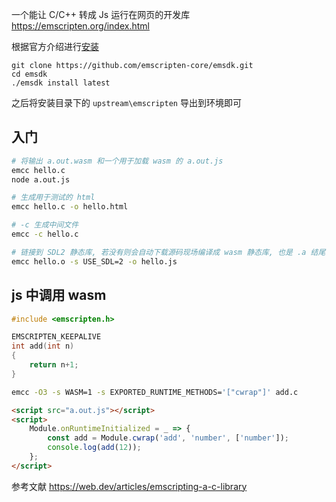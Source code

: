 
一个能让 C/C++ 转成 Js 运行在网页的开发库 https://emscripten.org/index.html

根据官方介绍进行[安装](https://emscripten.org/docs/getting_started/downloads.html)

```
git clone https://github.com/emscripten-core/emsdk.git
cd emsdk
./emsdk install latest
```

之后将安装目录下的 `upstream\emscripten` 导出到环境即可

## 入门

```sh
# 将输出 a.out.wasm 和一个用于加载 wasm 的 a.out.js
emcc hello.c
node a.out.js

# 生成用于测试的 html 
emcc hello.c -o hello.html

# -c 生成中间文件
emcc -c hello.c

# 链接到 SDL2 静态库, 若没有则会自动下载源码现场编译成 wasm 静态库, 也是 .a 结尾
emcc hello.o -s USE_SDL=2 -o hello.js
```

## js 中调用 wasm

```c
#include <emscripten.h>

EMSCRIPTEN_KEEPALIVE
int add(int n)
{
    return n+1;
}
```

```sh
emcc -O3 -s WASM=1 -s EXPORTED_RUNTIME_METHODS='["cwrap"]' add.c
```

```html
<script src="a.out.js"></script>
<script>
    Module.onRuntimeInitialized = _ => {
        const add = Module.cwrap('add', 'number', ['number']);
        console.log(add(12));
    };
</script>
```

参考文献
https://web.dev/articles/emscripting-a-c-library
